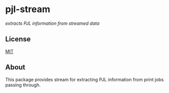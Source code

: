 # pjl-stream

_extracts PJL information from streamed data_

## License

[MIT](LICENSE)

## About

This package provides stream for extracting PJL information from print jobs passing through.

